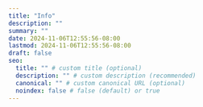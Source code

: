 ```yaml
---
title: "Info"
description: ""
summary: ""
date: 2024-11-06T12:55:56-08:00
lastmod: 2024-11-06T12:55:56-08:00
draft: false
seo:
  title: "" # custom title (optional)
  description: "" # custom description (recommended)
  canonical: "" # custom canonical URL (optional)
  noindex: false # false (default) or true
---
```

